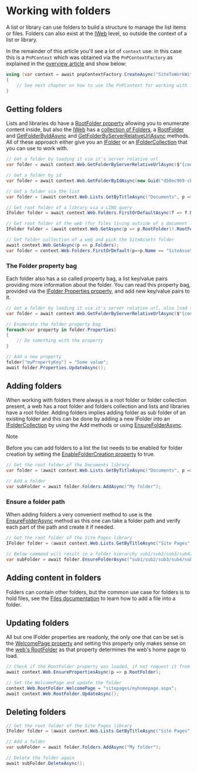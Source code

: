 # Working with folders

A list or library can use folders to build a structure to manage the list items or files. Folders can also exist at the [IWeb](https://pnp.github.io/pnpcore/api/PnP.Core.Model.SharePoint.IWeb.html) level, so outside the context of a list or library.

In the remainder of this article you'll see a lot of `context` use: in this case this is a `PnPContext` which was obtained via the `PnPContextFactory` as explained in the [overview article](readme.md) and show below:

```csharp
using (var context = await pnpContextFactory.CreateAsync("SiteToWorkWith"))
{
    // See next chapter on how to use the PnPContext for working with folders
}
```

## Getting folders

Lists and libraries do have a [RootFolder property](https://pnp.github.io/pnpcore/api/PnP.Core.Model.SharePoint.IList.html#PnP_Core_Model_SharePoint_IList_RootFolder) allowing you to enumerate content inside, but also the [IWeb](https://pnp.github.io/pnpcore/api/PnP.Core.Model.SharePoint.IWeb.html) has a [collection of Folders](https://pnp.github.io/pnpcore/api/PnP.Core.Model.SharePoint.IWeb.html#PnP_Core_Model_SharePoint_IWeb_Folders), a [RootFolder](https://pnp.github.io/pnpcore/api/PnP.Core.Model.SharePoint.IWeb.html#collapsible-PnP_Core_Model_SharePoint_IWeb_RootFolder) and [GetFolderByIdAsync](https://pnp.github.io/pnpcore/api/PnP.Core.Model.SharePoint.IWeb.html#collapsible-PnP_Core_Model_SharePoint_IWeb_GetFolderByIdAsync_Guid_Expression_Func_PnP_Core_Model_SharePoint_IFolder_System_Object_____) and [GetFolderByServerRelativeUrlAsync](https://pnp.github.io/pnpcore/api/PnP.Core.Model.SharePoint.IWeb.html#collapsible-PnP_Core_Model_SharePoint_IWeb_GetFolderByServerRelativeUrlAsync_System_String_Expression_Func_PnP_Core_Model_SharePoint_IFolder_System_Object_____) methods. All of these approach either give you an [IFolder](https://pnp.github.io/pnpcore/api/PnP.Core.Model.SharePoint.IFolder.html) or an [IFolderCollection](https://pnp.github.io/pnpcore/api/PnP.Core.Model.SharePoint.IFolderCollection.html) that you can use to work with.

```csharp
// Get a folder by loading it via it's server relative url
var folder = await context.Web.GetFolderByServerRelativeUrlAsync($"{context.Uri.PathAndQuery}/SiteAssets"); 

// Get a folder by id
var folder = await context.Web.GetFolderByIdAsync(new Guid("d50ec969-cb27-4a49-839f-3c25d1d607d5")); 

// Get a folder via the list
var folder = (await context.Web.Lists.GetByTitleAsync("Documents", p => p.RootFolder)).RootFolder;

// Get root folder of a library via a LINQ query
IFolder folder = await context.Web.Folders.FirstOrDefaultAsync(f => f.Name == "SiteAssets");

// Get root folder of the web (for files living outside of a document library)
IFolder folder = (await context.Web.GetAsync(p => p.RootFolder)).RootFolder;

// Get folder collection of a web and pick the SiteAssets folder
await context.Web.GetAsync(p => p.Folders);
var folder = context.Web.Folders.FirstOrDefault(p=>p.Name == "SiteAssets");
```

### The Folder property bag

Each folder also has a so called property bag, a list key/value pairs providing more information about the folder. You can read this property bag, provided via the [IFolder Properties property](https://pnp.github.io/pnpcore/api/PnP.Core.Model.SharePoint.IFolder.html#PnP_Core_Model_SharePoint_IFolder_Properties), and add new key/value pairs to it.

```csharp
// Get a folder by loading it via it's server relative url, also load the properties (= property bag)
var folder = await context.Web.GetFolderByServerRelativeUrlAsync($"{context.Uri.PathAndQuery}/SiteAssets", f => f.Properties); 

// Enumerate the folder property bag
foreach(var property in folder.Properties)
{
    // Do something with the property
}

// Add a new property
folder["myPropertyKey"] = "Some value";
await folder.Properties.UpdateAsync();
```

## Adding folders

When working with folders there always is a root folder or folder collection present, a web has a root folder and folders collection and lists and libraries have a root folder. Adding folders implies adding folder as sub folder of an existing folder and this can be done by adding a new IFolder into an [IFolderCollection](https://pnp.github.io/pnpcore/api/PnP.Core.Model.SharePoint.IFolderCollection.html) by using the Add methods or using [EnsureFolderAsync](https://pnp.github.io/pnpcore/api/PnP.Core.Model.SharePoint.IFolder.html#PnP_Core_Model_SharePoint_IFolder_EnsureFolderAsync_System_String_).

>[!Note]
> Before you can add folders to a list the list needs to be enabled for folder creation by setting the [EnableFolderCreation property](https://pnp.github.io/pnpcore/api/PnP.Core.Model.SharePoint.IList.html#PnP_Core_Model_SharePoint_IList_EnableFolderCreation) to true.

```csharp
// Get the root folder of the Documents library
var folder = (await context.Web.Lists.GetByTitleAsync("Documents", p => p.RootFolder)).RootFolder;

// Add a folder 
var subFolder = await folder.Folders.AddAsync("My folder");
```

### Ensure a folder path

When adding folders a very convenient method to use is the [EnsureFolderAsync](https://pnp.github.io/pnpcore/api/PnP.Core.Model.SharePoint.IFolder.html#PnP_Core_Model_SharePoint_IFolder_EnsureFolderAsync_System_String_) method as this one can take a folder path and verify each part of the path and create it if needed.

```csharp
// Get the root folder of the Site Pages library
IFolder folder = (await context.Web.Lists.GetByTitleAsync("Site Pages", p => p.RootFolder)).RootFolder;

// Below command will result in a folder hierarchy sub1/sub2/sub3/sub4/sub5, 5 levels deep
var subFolder = await folder.EnsureFolderAsync("sub1/sub2/sub3/sub4/sub5");
```

## Adding content in folders

Folders can contain other folders, but the common use case for folders is to hold files, see the [Files documentation](files-intro.md) to learn how to add a file into a folder.

## Updating folders

All but one IFolder properties are readonly, the only one that can be set is the [WelcomePage property](https://pnp.github.io/pnpcore/api/PnP.Core.Model.SharePoint.IFolder.html#collapsible-PnP_Core_Model_SharePoint_IFolder_WelcomePage) and setting this property only makes sense on the [web's RootFolder](https://pnp.github.io/pnpcore/api/PnP.Core.Model.SharePoint.IWeb.html#collapsible-PnP_Core_Model_SharePoint_IWeb_RootFolder) as that property determines the web's home page to load.

```csharp
// Check if the RootFolder property was loaded, if not request it from the server
await context.Web.EnsurePropertiesAsync(p => p.RootFolder);

// Set the WelcomePage and update the folder
context.Web.RootFolder.WelcomePage = "sitepages/myhomepage.aspx";
await context.Web.RootFolder.UpdateAsync();
```

## Deleting folders

```csharp
// Get the root folder of the Site Pages library
IFolder folder = (await context.Web.Lists.GetByTitleAsync("Site Pages", p => p.RootFolder)).RootFolder;

// Add a folder 
var subFolder = await folder.Folders.AddAsync("My folder");

// Delete the folder again
await subFolder.DeleteAsync();
```
